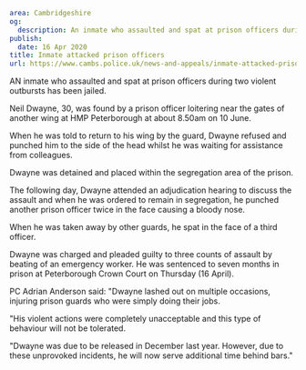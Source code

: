 ```yaml
area: Cambridgeshire
og:
  description: An inmate who assaulted and spat at prison officers during two violent outbursts has been jailed.
publish:
  date: 16 Apr 2020
title: Inmate attacked prison officers
url: https://www.cambs.police.uk/news-and-appeals/inmate-attacked-prison-officers
```

AN inmate who assaulted and spat at prison officers during two violent outbursts has been jailed.

Neil Dwayne, 30, was found by a prison officer loitering near the gates of another wing at HMP Peterborough at about 8.50am on 10 June.

When he was told to return to his wing by the guard, Dwayne refused and punched him to the side of the head whilst he was waiting for assistance from colleagues.

Dwayne was detained and placed within the segregation area of the prison.

The following day, Dwayne attended an adjudication hearing to discuss the assault and when he was ordered to remain in segregation, he punched another prison officer twice in the face causing a bloody nose.

When he was taken away by other guards, he spat in the face of a third officer.

Dwayne was charged and pleaded guilty to three counts of assault by beating of an emergency worker. He was sentenced to seven months in prison at Peterborough Crown Court on Thursday (16 April).

PC Adrian Anderson said: "Dwayne lashed out on multiple occasions, injuring prison guards who were simply doing their jobs.

"His violent actions were completely unacceptable and this type of behaviour will not be tolerated.

"Dwayne was due to be released in December last year. However, due to these unprovoked incidents, he will now serve additional time behind bars."
